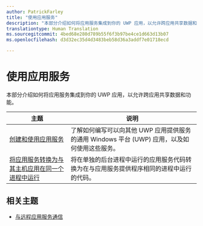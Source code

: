 ```yaml
---
author: PatrickFarley
title: "使用应用服务"
description: "本部分介绍如何将应用服务集成到你的 UWP 应用，以允许跨应用共享数据和功能。"
translationtype: Human Translation
ms.sourcegitcommit: 4bed68e280d789b55f6f3b97be4ce1d663d13b07
ms.openlocfilehash: d3d32ec35d4d3483beb58d36a3addf7e01718ecd

---
```


# <a name="use-app-services"></a>使用应用服务

本部分介绍如何将应用服务集成到你的 UWP 应用，以允许跨应用共享数据和功能。

| 主题 | 说明 |
|-------|-------------|
| [创建和使用应用服务](how-to-create-and-consume-an-app-service.md) | 了解如何编写可以向其他 UWP 应用提供服务的通用 Windows 平台 (UWP) 应用，以及如何使用这些服务。 |
| [将应用服务转换为与其主机应用在同一个进程中运行](convert-app-service-in-process.md) | 将在单独的后台进程中运行的应用服务代码转换为在与应用服务提供程序相同的进程中运行的代码。 |

## <a name="related-topics"></a>相关主题
* [与远程应用服务通信](communicate-with-a-remote-app-service.md)


<!--HONumber=Dec16_HO1-->


